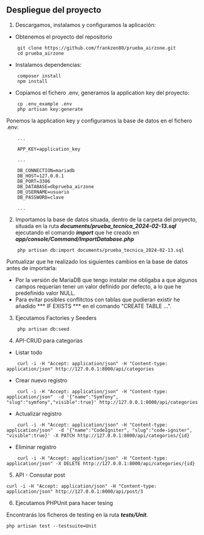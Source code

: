 ## Despliegue del proyecto
1. Descargamos, instalamos y configuramos  la aplicación:

* Obtenemos el proyecto del repositorio
```
    git clone https://github.com/frankzen80/prueba_airzone.git
    cd prueba_airzone
```

* Instalamos dependencias:
```
    composer install
    npm install
```

* Copiamos el fichero .env, generamos la application key del proyecto:
```
    cp .env_example .env
    php artisan key:generate
``` 

Ponemos la application key y configuramos la base de datos en el fichero .env:
```
    ...

    APP_KEY=application_key

    ...

    DB_CONNECTION=mariadb
    DB_HOST=127.0.0.1
    DB_PORT=3306
    DB_DATABASE=dbprueba_airzone
    DB_USERNAME=usuario
    DB_PASSWORD=clave

    ...

```

2. Importamos la base de datos situada, dentro de la carpeta del proyecto, situada en la ruta ***documents/prueba_tecnica_2024-02-13.sql*** ejecutando el comando ***import*** que he creado en ***app/console/Command/ImportDatabase.php***

```
    php artisan db:import documents/prueba_tecnica_2024-02-13.sql
```

Puntualizar que he realizado los siguientes cambios en la base de datos antes de importarla:
* Por la versión de MariaDB que tengo instalar me obligaba a que algunos campos requerían tener un valor definido por defecto, a lo que he predefinido valor NULL.
* Para evitar posibles conflitctos con tablas que pudieran existir he añadido *** IF EXISTS *** en el comando "CREATE TABLE ...".

3. Ejecutamos Factories y Seeders
```
    php artisan db:seed
```


4. API-CRUD para categorias

* Listar todo
```
    curl -i -H "Accept: application/json" -H "Content-type: application/json" http://127.0.0.1:8000/api/categories
```

* Crear nuevo registro
```
    curl -i -H "Accept: application/json" -H "Content-type: application/json"  -d '{"name":"Symfony", "slug":"symfony","visible":true}' http://127.0.0.1:8000/api/categories
```

* Actualizar registro

```
    curl -i -H "Accept: application/json" -H "Content-type: application/json"  -d '{"name":"CodeIgniter", "slug":"code-igniter", "visible":true}' -X PATCH http://127.0.0.1:8000/api/categories/{id}
```

* Eliminar registro
```
    curl -i -H "Accept: application/json" -H "Content-type: application/json" -X DELETE http://127.0.0.1:8000/api/categories/{id}
```

5. API - Consutar post
```
curl -i -H "Accept: application/json" -H "Content-type: application/json" http://127.0.0.1:8000/api/post/3
```

6. Ejecutamos PHPUnit para hacer tesing

Encontrarás los ficheros de testing en la ruta ***tests/Unit***.
```
php artisan test --testsuite=Unit
```

